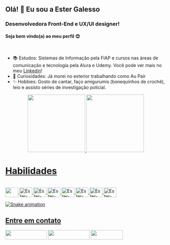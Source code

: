 ## Olá! 👋 Eu sou a Ester Galesso
### Desenvolvedora Front-End e UX/UI designer!
#### Seja bem vindo(a) ao meu perfil 😊

<br>

- 📚 Estudos: Sistemas de Informação pela FIAP e cursos nas áreas de comunicação e tecnologia pela Alura e Udemy. Você pode ver mais no meu [Linkedin](https://www.linkedin.com/in/estergalesso/details/certifications)!
- 👀 Curiosidades: Já morei no exterior trabalhando como Au Pair
- ✨ Hobbies: Gosto de cantar, faço amigurumis (bonequinhos de crochê), leio e assisto séries de investigação policial.

<div align="center">
  <a href="https://github.com/Galessoester">
  <img height="180em" src="https://github-readme-stats.vercel.app/api?username=Galessoester&show_icons=true&theme=dark&include_all_commits=true&count_private=true"/>
  <img height="180em" src="https://github-readme-stats.vercel.app/api/top-langs/?username=Galessoester&layout=compact&langs_count=7&theme=dark"/>
</div> 

# Habilidades
<div style="display: inline_block"><br>
  <img align="center" alt"Ester-HTML" height="30" width="40" src="https://cdn.jsdelivr.net/gh/devicons/devicon/icons/html5/html5-original.svg"/>
  <img align="center" alt="Ester-CSS" height="30" width="40" src="https://cdn.jsdelivr.net/gh/devicons/devicon/icons/css3/css3-original.svg"/>
  <img align="center" alt="Ester-Flutter" height="30" width="40" src="https://cdn.jsdelivr.net/gh/devicons/devicon/icons/flutter/flutter-original.svg"/>
  <img align="center" alt="Ester-VSCode" height="30" width="40" src="https://cdn.jsdelivr.net/gh/devicons/devicon/icons/vscode/vscode-original.svg"/>
  <img align="center" alt="Ester-Git" height="30" width="40" src="https://cdn.jsdelivr.net/gh/devicons/devicon/icons/git/git-original.svg"/>
  <img align="center" alt="Ester-Php" height="30" width="40" src="https://cdn.jsdelivr.net/gh/devicons/devicon/icons/php/php-original.svg" />
  <img align="center" alt="Ester-Wordpress" height="30" width="40" src="https://cdn.jsdelivr.net/gh/devicons/devicon/icons/wordpress/wordpress-original.svg" />
  <img align="center" alt="Ester-Bootstrap" height="30" width="40" src="https://cdn.jsdelivr.net/gh/devicons/devicon/icons/bootstrap/bootstrap-original.svg" />
  </div>
  
  ![Snake animation](https://github.com/LiceB/Galessoester/blob/output/github-contribution-grid-snake.svg)
  
  ## Entre em contato
<div>
  <a href="https://api.whatsapp.com/send?phone=5511995352804" target="_blank"><img height="30" width="130" src="https://img.shields.io/badge/WhatsApp-25D366?style=for-the-badge&logo=whatsapp&logoColor=white" target="_blank"></a>
  <a href="https://www.linkedin.com/in/galessoester/" target="_blank"><img height="30" width="130" src="https://img.shields.io/badge/LinkedIn-0077B5?style=for-the-badge&logo=linkedin&logoColor=white" target="_blank"></a>
  <a href="mailto:galessoester@gmail.com"><img height="30" width="100" src="https://img.shields.io/badge/Gmail-D14836?style=for-the-badge&logo=gmail&logoColor=white"></a>
</div>
